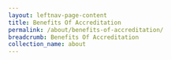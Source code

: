 ```yaml
---
layout: leftnav-page-content
title: Benefits Of Accreditation
permalink: /about/benefits-of-accreditation/
breadcrumb: Benefits Of Accreditation
collection_name: about
---
```

